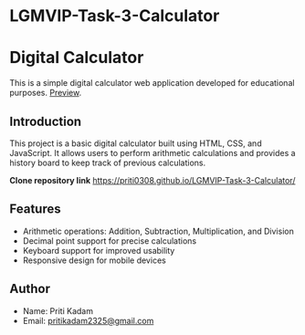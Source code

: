 # LGMVIP-Task-3-Calculator
# Digital Calculator

This is a simple digital calculator web application developed for educational purposes.
  [Preview](https://priti0308.github.io/LGMVIP-Task-3-Calculator/).
  
## Introduction

This project is a basic digital calculator built using HTML, CSS, and JavaScript. It allows users to perform arithmetic calculations and provides a history board to keep track of previous calculations.

**Clone repository link**
https://priti0308.github.io/LGMVIP-Task-3-Calculator/

## Features

- Arithmetic operations: Addition, Subtraction, Multiplication, and Division
- Decimal point support for precise calculations
- Keyboard support for improved usability
- Responsive design for mobile devices

## Author

- Name: Priti Kadam
- Email: pritikadam2325@gmail.com
 
